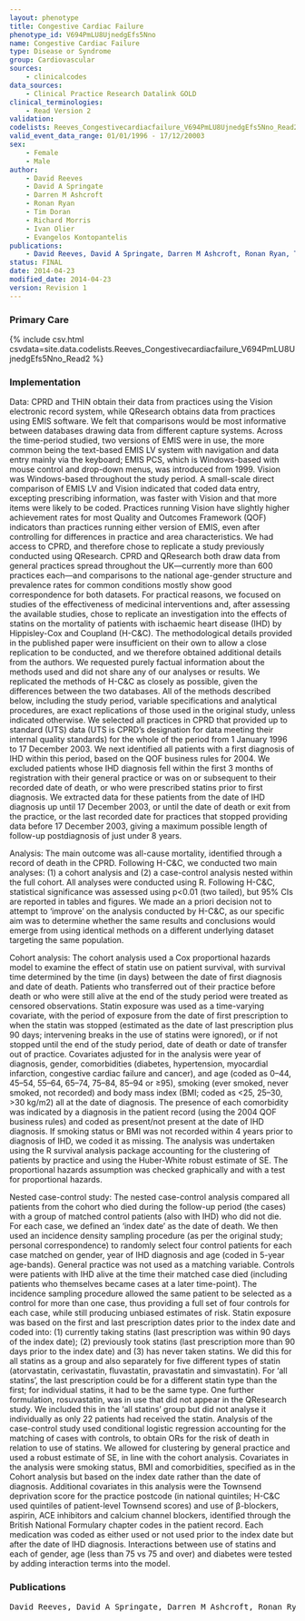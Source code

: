 ```yaml
---
layout: phenotype
title: Congestive Cardiac Failure
phenotype_id: V694PmLU8UjnedgEfs5Nno
name: Congestive Cardiac Failure
type: Disease or Syndrome
group: Cardiovascular
sources: 
    - clinicalcodes 
data_sources:
    - Clinical Practice Research Datalink GOLD
clinical_terminologies:
    - Read Version 2
validation:
codelists: Reeves_Congestivecardiacfailure_V694PmLU8UjnedgEfs5Nno_Read2.csv
valid_event_data_range: 01/01/1996 - 17/12/20003 
sex:
    - Female
    - Male
author:
    - David Reeves
    - David A Springate
    - Darren M Ashcroft
    - Ronan Ryan
    - Tim Doran
    - Richard Morris
    - Ivan Olier
    - Evangelos Kontopantelis
publications:
    - David Reeves, David A Springate, Darren M Ashcroft, Ronan Ryan, Tim Doran, Richard Morris, Ivan Olier, Evangelos Kontopantelis, Can analyses of electronic patient records be independently and externally validated? The effect of statins on the mortality of patients with ischaemic heart disease: a cohort study with nested case–control analysis. BMJ Open, 4:e004952 2014.
status: FINAL
date: 2014-04-23
modified_date: 2014-04-23
version: Revision 1
---
```


### Primary Care

{% include csv.html csvdata=site.data.codelists.Reeves_Congestivecardiacfailure_V694PmLU8UjnedgEfs5Nno_Read2 %}

### Implementation

Data:
CPRD and THIN obtain their data from practices using the Vision electronic record system, while QResearch obtains data from practices using EMIS software. We felt that comparisons would be most informative between databases drawing data from different capture systems. Across the time-period studied, two versions of EMIS were in use, the more common being the text-based EMIS LV system with navigation and data entry mainly via the keyboard; EMIS PCS, which is Windows-based with mouse control and drop-down menus, was introduced from 1999. Vision was Windows-based throughout the study period. A small-scale direct comparison of EMIS LV and Vision indicated that coded data entry, excepting prescribing information, was faster with Vision and that more items were likely to be coded. Practices running Vision have slightly higher achievement rates for most Quality and Outcomes Framework (QOF) indicators than practices running either version of EMIS, even after controlling for differences in practice and area characteristics. We had access to CPRD, and therefore chose to replicate a study previously conducted using QResearch. CPRD and QResearch both draw data from general practices spread throughout the UK—currently more than 600 practices each—and comparisons to the national age-gender structure and prevalence rates for common conditions mostly show good correspondence for both datasets. For practical reasons, we focused on studies of the effectiveness of medicinal interventions and, after assessing the available studies, chose to replicate an investigation into the effects of statins on the mortality of patients with ischaemic heart disease (IHD) by Hippisley-Cox and Coupland (H-C&C). The methodological details provided in the published paper were insufficient on their own to allow a close replication to be conducted, and we therefore obtained additional details from the authors. We requested purely factual information about the methods used and did not share any of our analyses or results. We replicated the methods of H-C&C as closely as possible, given the differences between the two databases. All of the methods described below, including the study period, variable specifications and analytical procedures, are exact replications of those used in the original study, unless indicated otherwise. We selected all practices in CPRD that provided up to standard (UTS) data (UTS is CPRD’s designation for data meeting their internal quality standards) for the whole of the period from 1 January 1996 to 17 December 2003. We next identified all patients with a first diagnosis of IHD within this period, based on the QOF business rules for 2004. We excluded patients whose IHD diagnosis fell within the first 3 months of registration with their general practice or was on or subsequent to their recorded date of death, or who were prescribed statins prior to first diagnosis. We extracted data for these patients from the date of IHD diagnosis up until 17 December 2003, or until the date of death or exit from the practice, or the last recorded date for practices that stopped providing data before 17 December 2003, giving a maximum possible length of follow-up postdiagnosis of just under 8 years.

Analysis:
The main outcome was all-cause mortality, identified through a record of death in the CPRD. Following H-C&C, we conducted two main analyses: (1) a cohort analysis and (2) a case-control analysis nested within the full cohort. All analyses were conducted using R. Following H-C&C, statistical significance was assessed using p<0.01 (two tailed), but 95% CIs are reported in tables and figures. We made an a priori decision not to attempt to ‘improve’ on the analysis conducted by H-C&C, as our specific aim was to determine whether the same results and conclusions would emerge from using identical methods on a different underlying dataset targeting the same population.

Cohort analysis:
The cohort analysis used a Cox proportional hazards model to examine the effect of statin use on patient survival, with survival time determined by the time (in days) between the date of first diagnosis and date of death. Patients who transferred out of their practice before death or who were still alive at the end of the study period were treated as censored observations. Statin exposure was used as a time-varying covariate, with the period of exposure from the date of first prescription to when the statin was stopped (estimated as the date of last prescription plus 90 days; intervening breaks in the use of statins were ignored), or if not stopped until the end of the study period, date of death or date of transfer out of practice. Covariates adjusted for in the analysis were year of diagnosis, gender, comorbidities (diabetes, hypertension, myocardial infarction, congestive cardiac failure and cancer), and age (coded as 0–44, 45–54, 55–64, 65–74, 75–84, 85–94 or ≥95), smoking (ever smoked, never smoked, not recorded) and body mass index (BMI; coded as <25, 25–30, >30 kg/m2) all at the date of diagnosis. The presence of each comorbidity was indicated by a diagnosis in the patient record (using the 2004 QOF business rules) and coded as present/not present at the date of IHD diagnosis. If smoking status or BMI was not recorded within 4 years prior to diagnosis of IHD, we coded it as missing. The analysis was undertaken using the R survival analysis package accounting for the clustering of patients by practice and using the Huber-White robust estimate of SE. The proportional hazards assumption was checked graphically and with a test for proportional hazards. 

Nested case-control study:
The nested case-control analysis compared all patients from the cohort who died during the follow-up period (the cases) with a group of matched control patients (also with IHD) who did not die. For each case, we defined an ‘index date’ as the date of death. We then used an incidence density sampling procedure (as per the original study; personal correspondence) to randomly select four control patients for each case matched on gender, year of IHD diagnosis and age (coded in 5-year age-bands). General practice was not used as a matching variable. Controls were patients with IHD alive at the time their matched case died (including patients who themselves became cases at a later time-point). The incidence sampling procedure allowed the same patient to be selected as a control for more than one case, thus providing a full set of four controls for each case, while still producing unbiased estimates of risk. Statin exposure was based on the first and last prescription dates prior to the index date and coded into: (1) currently taking statins (last prescription was within 90 days of the index date); (2) previously took statins (last prescription more than 90 days prior to the index date) and (3) has never taken statins. We did this for all statins as a group and also separately for five different types of statin (atorvastatin, cerivastatin, fluvastatin, pravastatin and simvastatin). For ‘all statins’, the last prescription could be for a different statin type than the first; for individual statins, it had to be the same type. One further formulation, rosuvastatin, was in use that did not appear in the QResearch study. We included this in the ‘all statins’ group but did not analyse it individually as only 22 patients had received the statin. Analysis of the case-control study used conditional logistic regression accounting for the matching of cases with controls, to obtain ORs for the risk of death in relation to use of statins. We allowed for clustering by general practice and used a robust estimate of SE, in line with the cohort analysis. Covariates in the analysis were smoking status, BMI and comorbidities, specified as in the Cohort analysis but based on the index date rather than the date of diagnosis. Additional covariates in this analysis were the Townsend deprivation score for the practice postcode (in national quintiles; H-C&C used quintiles of patient-level Townsend scores) and use of β-blockers, aspirin, ACE inhibitors and calcium channel blockers, identified through the British National Formulary chapter codes in the patient record. Each medication was coded as either used or not used prior to the index date but after the date of IHD diagnosis. Interactions between use of statins and each of gender, age (less than 75 vs 75 and over) and diabetes were tested by adding interaction terms into the model.

### Publications

<pre>
David Reeves, David A Springate, Darren M Ashcroft, Ronan Ryan, Tim Doran, Richard Morris, Ivan Olier, Evangelos Kontopantelis, Can analyses of electronic patient records be independently and externally validated? The effect of statins on the mortality of patients with ischaemic heart disease: a cohort study with nested case–control analysis. BMJ Open, 4:e004952 2014.
</pre>
